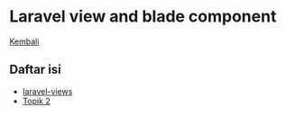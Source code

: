 # Laravel view and blade component

[Kembali](../readme.md)

## Daftar isi

- [laravel-views](laravel-views.md)
- [Topik 2](topic-2.md)
